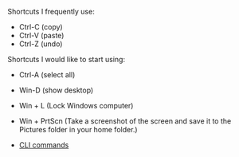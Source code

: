 Shortcuts I frequently use: 
- Ctrl-C (copy)
- Ctrl-V (paste)
- Ctrl-Z (undo)

Shortcuts I would like to start using: 
- Ctrl-A (select all)
- Win-D (show desktop)
- Win + L (Lock Windows computer)
- Win + PrtScn (Take a screenshot of the screen and save it to the Pictures folder in your home folder.)

- [CLI commands](docs/cli.md)
